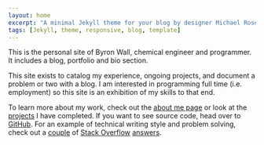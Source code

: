 ```yaml
---
layout: home
excerpt: "A minimal Jekyll theme for your blog by designer Michael Rose."
tags: [Jekyll, theme, responsive, blog, template]
---
```


This is the personal site of Byron Wall, chemical engineer and programmer.  It includes a blog, portfolio and bio section.

This site exists to catalog my experience, ongoing projects, and document a problem or two with a blog.  I am interested in programming full time (i.e. employment) so this site is an exhibition of my skills to that end.

To learn more about my work, check out the [about me page](/about) or look at the [projects](/projects) I have completed.  If you want to see source code, head over to [GitHub](http://github.com/byronwall).  For an example of technical writing style and problem solving, check out a [couple](http://stackoverflow.com/questions/30547953/split-rows-that-have-multiline-text-and-single-line-text) of [Stack Overflow](http://stackoverflow.com/questions/30805665/how-to-create-a-dynamic-table-in-excel/30808646#30808646) [answers](http://stackoverflow.com/questions/30764752/change-value-in-adjacent-cell-via-click-vba-right/30766351#30766351).
